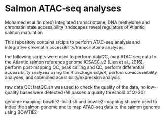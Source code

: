 # Salmon ATAC-seq analyses
Mohamed et al (in prep) Integrated transcriptome, DNA methylome and chromatin state accessibility landscapes reveal regulators of Atlantic salmon maturation

This repository contains srcipts to perform ATAC-seq analysis and integrative chromatin accessibility/transcriptome analyses. 

the following scripts were used to perform dataQC, map ATAC-seq data to the Atlantic salmon reference genome ICSASG_v2 (Lien et al., 2016), perform post-mapping QC, peak calling and QC, perform differential accessibility analyses using the R package edgeR, perfom co-accessibility analyses, and cobmined acessibility/expression analysis 

raw data QC: fastQC.sh was used to check the quality of the data, no low-quality bases were detected (All passed a quality threshold of Q>30)

genome mapping: bowtie2-build.sh and bowtie2-mapping.sh were used to index the salmon genome and to map ATAC-seq data to the salmon genome using BOWTIE2 


